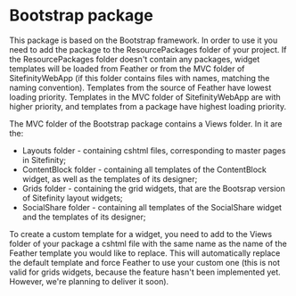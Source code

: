 Bootstrap package
================

This package is based on the Bootstrap framework. In order to use it you need to add the package to the ResourcePackages folder of your project. If the ResourcePackages folder doesn't contain any packages, widget templates will be loaded from Feather or from the MVC folder of SitefinityWebApp (if this folder contains files with names, matching the naming convention). Templates from the source of Feather have lowest loading priority. Templates in the MVC folder of SitefinityWebApp are with higher priority, and templates from a package have highest loading priority.

The MVC folder of the Bootstrap package contains a Views folder. In it are the:
* Layouts folder - containing cshtml files, corresponding to master pages in Sitefinity;
* ContentBlock folder - containing all templates of the ContentBlock widget, as well as the templates of its designer;
* Grids folder - containing the grid widgets, that are the Bootsrap version of Sitefinity layout widgets;
* SocialShare folder - containing all templates of the SocialShare widget and the templates of its designer;


 To create a custom template for a widget, you need to add to the Views folder of your package a cshtml file with the same name as the name of the Feather template you would like to replace. This will automatically replace the default template and force Feather to use your custom one (this is not valid for grids widgets, because the feature hasn't been implemented yet. However, we're planning to deliver it soon).

